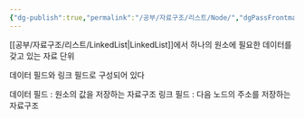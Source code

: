 ```yaml
---
{"dg-publish":true,"permalink":"/공부/자료구조/리스트/Node/","dgPassFrontmatter":true,"noteIcon":""}
---
```


[[공부/자료구조/리스트/LinkedList\|LinkedList]]에서 하나의 원소에 필요한 데이터를 갖고 있는 자료 단위

데이터 필드와 링크 필드로 구성되어 있다

데이터 필드 : 원소의 값을 저장하는 자료구조
링크 필드 : 다음 노드의 주소를 저장하는 자료구조